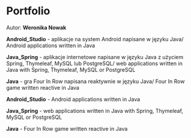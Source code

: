 # Portfolio
Autor: **Weronika Nowak**

**Android_Studio** - aplikacje na system Android napisane w języku Java/ Android applications written in Java

**Java_Spring** - aplikacje internetowe napisane w języku Java z użyciem Spring, Thymeleaf, MySQL lub PostgreSQL/ 
web applications written in Java with Spring, Thymeleaf, MySQL or PostgreSQL

**Java** - gra Four In Row napisana reaktywnie w języku Java/ Four In Row game written reactive in Java

**Android_Studio** - Android applications written in Java

**Java_Spring** - web applications written in Java with Spring, Thymeleaf, MySQL or PostgreSQL

**Java** - Four In Row game written reactive in Java
